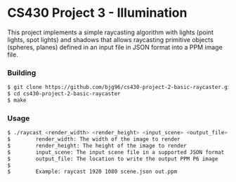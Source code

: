 # CS430 Project 3 - Illumination

This project implements a simple raycasting algorithm with lights (point lights, spot lights) and shadows that allows raycasting primitive objects (spheres, planes) defined in an input file in JSON format into a PPM image file.

### Building

```sh
$ git clone https://github.com/bjg96/cs430-project-2-basic-raycaster.git
$ cd cs430-project-2-basic-raycaster
$ make
```

### Usage

```sh
$ ./raycast <render_width> <render_height> <input_scene> <output_file>
$        render_width: The width of the image to render
$        render_height: The height of the image to render
$        input_scene: The input scene file in a supported JSON format
$        output_file: The location to write the output PPM P6 image
$
$        Example: raycast 1920 1080 scene.json out.ppm
```
